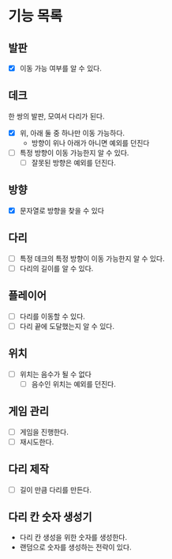 # 기능 목록

## 발판
- [x] 이동 가능 여부를 알 수 있다.

## 데크
한 쌍의 발판, 모여서 다리가 된다.
- [x] 위, 아래 둘 중 하나만 이동 가능하다.
  - 방향이 위나 아래가 아니면 예외를 던진다
- [ ] 특정 방향이 이동 가능한지 알 수 있다.
  - [ ] 잘못된 방향은 예외를 던진다.

## 방향
- [x] 문자열로 방향을 찾을 수 있다

## 다리
- [ ] 특정 데크의 특정 방향이 이동 가능한지 알 수 있다.
- [ ] 다리의 길이를 알 수 있다.

## 플레이어
- [ ] 다리를 이동할 수 있다.
- [ ] 다리 끝에 도달했는지 알 수 있다.

## 위치
- [ ] 위치는 음수가 될 수 없다
  - [ ] 음수인 위치는 예외를 던진다.

## 게임 관리
- [ ] 게임을 진행한다.
- [ ] 재시도한다.

## 다리 제작
- [ ] 길이 만큼 다리를 만든다.

## 다리 칸 숫자 생성기
- 다리 칸 생성을 위한 숫자를 생성한다.
- 랜덤으로 숫자를 생성하는 전략이 있다.